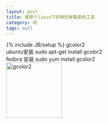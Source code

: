 ```yaml
---
layout: post
title: 推荐个linux下好用的屏幕取色工具
category: 闲
tags: null
---
```

{% include JB/setup %}
gcolor2  
ubuntu安装 sudo apt-get install gcolor2  
fedora 安装 sudo yum install gcolor2  
<a href="http://www.andwp.net/wp-content/uploads/2012/06/Screenshot-2012-06-02-231213.png"><img src="http://www.andwp.net/wp-content/uploads/2012/06/Screenshot-2012-06-02-231213-150x150.png" alt="gcolor2" title="gcolor2" width="150" height="150" class="aligncenter size-thumbnail wp-image-156" /></a>